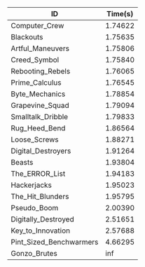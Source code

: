 |ID|Time(s)|
|-|-|
|Computer_Crew|1.74622|
|Blackouts|1.75635|
|Artful_Maneuvers|1.75806|
|Creed_Symbol|1.75840|
|Rebooting_Rebels|1.76065|
|Prime_Calculus|1.76545|
|Byte_Mechanics|1.78854|
|Grapevine_Squad|1.79094|
|Smalltalk_Dribble|1.79833|
|Rug_Heed_Bend|1.86564|
|Loose_Screws|1.88271|
|Digital_Destroyers|1.91264|
|Beasts|1.93804|
|The_ERROR_List|1.94183|
|Hackerjacks|1.95023|
|The_Hit_Blunders|1.95795|
|Pseudo_Boom|2.00390|
|Digitally_Destroyed|2.51651|
|Key_to_Innovation|2.57688|
|Pint_Sized_Benchwarmers|4.66295|
|Gonzo_Brutes|inf|
